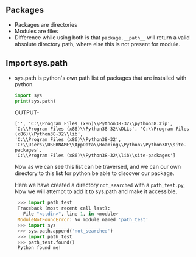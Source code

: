Packages
--------
- Packages are directories 
- Modules are files
- Difference while using both is that ``package.__path__`` will return a valid absolute directory path, where else this is not present for module.

Import sys.path
----
- sys.path is python's own path list of packages that are installed with python.
  ````python
  import sys
  print(sys.path)
  ````
  OUTPUT-
  ````text
  ['', 'C:\\Program Files (x86)\\Python38-32\\python38.zip', 'C:\\Program Files (x86)\\Python38-32\\DLLs', 'C:\\Program Files (x86)\\Python38-32\\lib', 
  'C:\\Program Files (x86)\\Python38-32', 'C:\\Users\\USERNAME\\AppData\\Roaming\\Python\\Python38\\site-packages', 
  'C:\\Program Files (x86)\\Python38-32\\lib\\site-packages']
  ````
  Now as we can see this list can be traversed, and we can our own directory to this list for python be able to discover our package.
  
  Here we have created a directory ``not_searched`` with a ``path_test.py``, Now we will attempt to add it to sys.path and make it accessible.
  
   ````python
    >>> import path_test
    Traceback (most recent call last):
      File "<stdin>", line 1, in <module>
    ModuleNotFoundError: No module named 'path_test'
    >>> import sys
    >>> sys.path.append('not_searched')
    >>> import path_test
    >>> path_test.found()
    Python found me!
  ````